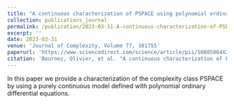 ```yaml
---
title: "A continuous characterization of PSPACE using polynomial ordinary differential equations"
collection: publications_journal
permalink: /publication/2023-03-31-A-continuous-characterization-of-PSPACE-using-polynomial-ordinary differential-equations
excerpt: ''
date: 2023-03-31
venue: 'Journal of Complexity, Volume 77, 101755'
paperurl: 'https://www.sciencedirect.com/science/article/pii/S0885064X23000249'
citation: 'Bournez, Olivier, et al. "A continuous characterization of PSPACE using polynomial ordinary differential equations." Journal of Complexity 77 (2023): 101755.'
---
```


In this paper we provide a characterization of the complexity class PSPACE by using a purely continuous model defined with polynomial ordinary differential equations.
